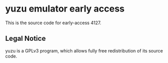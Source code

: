 yuzu emulator early access
=============

This is the source code for early-access 4127.

## Legal Notice

yuzu is a GPLv3 program, which allows fully free redistribution of its source code.